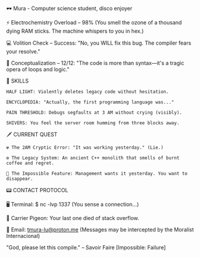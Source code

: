 🕶️ Mura - Computer science student, disco enjoyer

⚡ Electrochemistry Overload – 98% (You smell the ozone of a thousand dying RAM sticks. The machine whispers to you in hex.)

💻 Volition Check – Success: "No, you WILL fix this bug. The compiler fears your resolve."

🧠 Conceptualization – 12/12: "The code is more than syntax—it's a tragic opera of loops and logic."

🎲 SKILLS

    HALF LIGHT: Violently deletes legacy code without hesitation.

    ENCYCLOPEDIA: "Actually, the first programming language was..."

    PAIN THRESHOLD: Debugs segfaults at 3 AM without crying (visibly).

    SHIVERS: You feel the server room humming from three blocks away.

🗡️ CURRENT QUEST

    ☢️ The 2AM Cryptic Error: "It was working yesterday." (Lie.)

    ⚙️ The Legacy System: An ancient C++ monolith that smells of burnt coffee and regret.

    🌌 The Impossible Feature: Management wants it yesterday. You want to disappear.

📟 CONTACT PROTOCOL

🖥️ Terminal: $ nc -lvp 1337 (You sense a connection...)

📮 Carrier Pigeon: Your last one died of stack overflow.

📧 Email: tmura-lu@proton.me (Messages may be intercepted by the Moralist Internacional)


"God, please let this compile." – Savoir Faire [Impossible: Failure]
